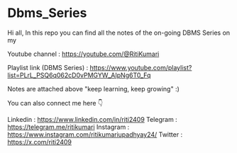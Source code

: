 # Dbms_Series

Hi all, In this repo you can find all the notes of the on-going DBMS Series on my 

Youtube channel : https://youtube.com/@RitiKumari

Playlist link (DBMS Series) : https://www.youtube.com/playlist?list=PLrL_PSQ6q062cD0vPMGYW_AIpNg6T0_Fq

Notes are attached above "keep learning, keep growing" :)

You can also connect me here 👇

Linkedin : https://www.linkedin.com/in/riti2409
Telegram : https://telegram.me/ritikumari
Instagram : https://www.instagram.com/ritikumariupadhyay24/
Twitter : https://x.com/riti2409
